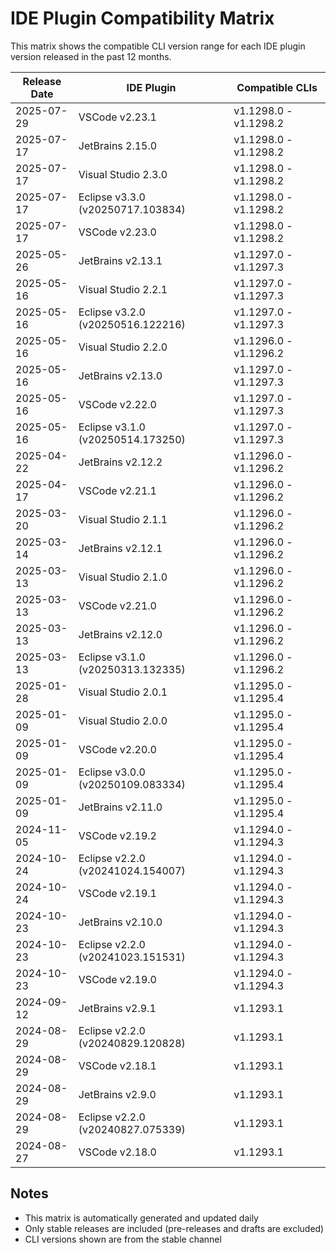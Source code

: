 # IDE Plugin Compatibility Matrix

This matrix shows the compatible CLI version range for each IDE plugin version released in the past 12 months.

| Release Date | IDE Plugin                        | Compatible CLIs       |
| ------------ | --------------------------------- | --------------------- |
| 2025-07-29   | VSCode v2.23.1                    | v1.1298.0 - v1.1298.2 |
| 2025-07-17   | JetBrains 2.15.0                  | v1.1298.0 - v1.1298.2 |
| 2025-07-17   | Visual Studio 2.3.0               | v1.1298.0 - v1.1298.2 |
| 2025-07-17   | Eclipse v3.3.0 (v20250717.103834) | v1.1298.0 - v1.1298.2 |
| 2025-07-17   | VSCode v2.23.0                    | v1.1298.0 - v1.1298.2 |
| 2025-05-26   | JetBrains v2.13.1                 | v1.1297.0 - v1.1297.3 |
| 2025-05-16   | Visual Studio 2.2.1               | v1.1297.0 - v1.1297.3 |
| 2025-05-16   | Eclipse v3.2.0 (v20250516.122216) | v1.1297.0 - v1.1297.3 |
| 2025-05-16   | Visual Studio 2.2.0               | v1.1296.0 - v1.1296.2 |
| 2025-05-16   | JetBrains v2.13.0                 | v1.1297.0 - v1.1297.3 |
| 2025-05-16   | VSCode v2.22.0                    | v1.1297.0 - v1.1297.3 |
| 2025-05-16   | Eclipse v3.1.0 (v20250514.173250) | v1.1297.0 - v1.1297.3 |
| 2025-04-22   | JetBrains v2.12.2                 | v1.1296.0 - v1.1296.2 |
| 2025-04-17   | VSCode v2.21.1                    | v1.1296.0 - v1.1296.2 |
| 2025-03-20   | Visual Studio 2.1.1               | v1.1296.0 - v1.1296.2 |
| 2025-03-14   | JetBrains v2.12.1                 | v1.1296.0 - v1.1296.2 |
| 2025-03-13   | Visual Studio 2.1.0               | v1.1296.0 - v1.1296.2 |
| 2025-03-13   | VSCode v2.21.0                    | v1.1296.0 - v1.1296.2 |
| 2025-03-13   | JetBrains v2.12.0                 | v1.1296.0 - v1.1296.2 |
| 2025-03-13   | Eclipse v3.1.0 (v20250313.132335) | v1.1296.0 - v1.1296.2 |
| 2025-01-28   | Visual Studio 2.0.1               | v1.1295.0 - v1.1295.4 |
| 2025-01-09   | Visual Studio 2.0.0               | v1.1295.0 - v1.1295.4 |
| 2025-01-09   | VSCode v2.20.0                    | v1.1295.0 - v1.1295.4 |
| 2025-01-09   | Eclipse v3.0.0 (v20250109.083334) | v1.1295.0 - v1.1295.4 |
| 2025-01-09   | JetBrains v2.11.0                 | v1.1295.0 - v1.1295.4 |
| 2024-11-05   | VSCode v2.19.2                    | v1.1294.0 - v1.1294.3 |
| 2024-10-24   | Eclipse v2.2.0 (v20241024.154007) | v1.1294.0 - v1.1294.3 |
| 2024-10-24   | VSCode v2.19.1                    | v1.1294.0 - v1.1294.3 |
| 2024-10-23   | JetBrains v2.10.0                 | v1.1294.0 - v1.1294.3 |
| 2024-10-23   | Eclipse v2.2.0 (v20241023.151531) | v1.1294.0 - v1.1294.3 |
| 2024-10-23   | VSCode v2.19.0                    | v1.1294.0 - v1.1294.3 |
| 2024-09-12   | JetBrains v2.9.1                  | v1.1293.1             |
| 2024-08-29   | Eclipse v2.2.0 (v20240829.120828) | v1.1293.1             |
| 2024-08-29   | VSCode v2.18.1                    | v1.1293.1             |
| 2024-08-29   | JetBrains v2.9.0                  | v1.1293.1             |
| 2024-08-29   | Eclipse v2.2.0 (v20240827.075339) | v1.1293.1             |
| 2024-08-27   | VSCode v2.18.0                    | v1.1293.1             |

## Notes

* This matrix is automatically generated and updated daily
* Only stable releases are included (pre-releases and drafts are excluded)
* CLI versions shown are from the stable channel
